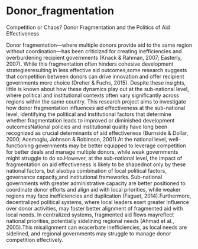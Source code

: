 # Donor_fragmentation
Competition or Chaos? Donor Fragmentation and the Politics of Aid Effectiveness

Donor fragmentation—where multiple donors provide aid to the same region without coordination—has been criticized for creating inefficiencies and overburdening recipient governments (Knack & Rahman, 2007; Easterly, 2007). While this fragmentation often hinders cohesive development strategiesresulting in less effective aid outcomes,some research suggests that competition between donors can drive innovation and offer recipient governments more choice (Dreher & Fuchs, 2015). Despite these insights, little is known about how these dynamics play out at the sub-national level, where political and institutional contexts often vary significantly across regions within the same country. This research project aims to investigate how donor fragmentation influences aid effectiveness at the sub-national level, identifying the political and institutional factors that determine whether fragmentation leads to improved or diminished development outcomesNational policies and institutional quality have long been recognized as crucial determinants of aid effectiveness (Burnside & Dollar, 2000; Acemoglu, Johnson & Robinson, 2001).At the national level, well-functioning governments may be better equipped to leverage competition for better deals and manage multiple donors, while weak governments might struggle to do so.However, at the sub-national level, the impact of fragmentation on aid effectiveness is likely to be shapednot only by these national factors, but alsobya combination of local political factors, governance capacity,and institutional frameworks. Sub-national governments with greater administrative capacity are better positioned to coordinate donor efforts and align aid with local priorities, while weaker regions may face inefficiencies and duplication (Faguet, 2014).Furthermore, decentralized political systems, where local leaders exert greater influence over donor activities, may foster better alignment of fragmented aid with local needs. In centralized systems, fragmented aid flows mayreflect national priorities, potentially sidelining regional needs (Ahmad et al., 2005).This misalignment can exacerbate inefficiencies, as local needs are sidelined, and regional governments may struggle to manage donor competition effectively.
